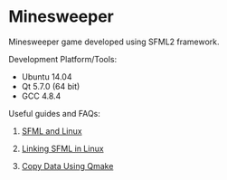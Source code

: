 # Minesweeper
Minesweeper game developed using SFML2 framework.

Development Platform/Tools:
 - Ubuntu 14.04
 - Qt 5.7.0 (64 bit)
 - GCC 4.8.4

Useful guides and FAQs:

 1. [SFML and Linux](https://www.sfml-dev.org/tutorials/2.0/start-linux.php)

 2. [Linking SFML in Linux](https://github.com/SFML/SFML/wiki/Tutorial:-Compile-and-Link-SFML-with-Qt-Creator#linking-sfml-in-linux)

 3. [Copy Data Using Qmake](https://larry-price.com/blog/2013/11/14/copy-data-using-qmake)
